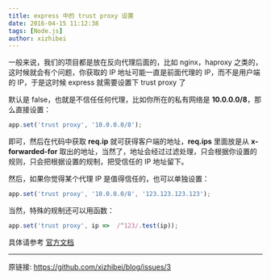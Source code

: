 ```yaml
---
title: express 中的 trust proxy 设置
date: 2016-04-15 11:12:38
tags: [Node.js]
author: xizhibei
---
```

一般来说，我们的项目都是放在反向代理后面的，比如 nginx，haproxy 之类的，这时候就会有个问题，你获取的 IP 地址可能一直是前面代理的 IP，而不是用户端的 IP，于是这时候 express 就需要设置下 trust proxy 了

默认是 false，也就是不信任任何代理，比如你所在的私有网络是 **10.0.0.0/8**，那么直接设置：

``` javascript
app.set('trust proxy', '10.0.0.0/8');
```

即可，然后在代码中获取 **req.ip** 就可获得客户端的地址，**req.ips** 里面放是从 **x-forwarded-for**
 取出的地址，当然了，地址会经过过滤处理，只会根据你设置的规则，只会把根据设置的规制，把受信任的 IP 地址留下。

然后，如果你觉得某个代理 IP 是值得信任的，也可以单独设置：

``` javascript
app.set('trust proxy', '10.0.0.0/8', '123.123.123.123');
```

当然，特殊的规制还可以用函数：

``` javascript
app.set('trust proxy', ip =>  /^123/.test(ip));
```

具体请参考 [官方文档](http://expressjs.com/en/guide/behind-proxies.html)


***
原链接: https://github.com/xizhibei/blog/issues/3
